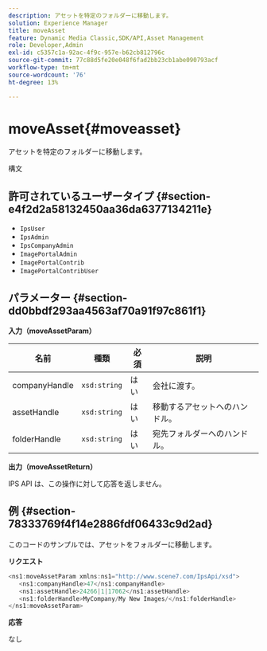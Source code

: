 ```yaml
---
description: アセットを特定のフォルダーに移動します。
solution: Experience Manager
title: moveAsset
feature: Dynamic Media Classic,SDK/API,Asset Management
role: Developer,Admin
exl-id: c5357c1a-92ac-4f9c-957e-b62cb812796c
source-git-commit: 77c88d5fe20e048f6fad2bb23cb1abe090793acf
workflow-type: tm+mt
source-wordcount: '76'
ht-degree: 13%

---
```


# moveAsset{#moveasset}

アセットを特定のフォルダーに移動します。

構文

## 許可されているユーザータイプ {#section-e4f2d2a58132450aa36da6377134211e}

* `IpsUser`
* `IpsAdmin`
* `IpsCompanyAdmin`
* `ImagePortalAdmin`
* `ImagePortalContrib`
* `ImagePortalContribUser`

## パラメーター {#section-dd0bbdf293aa4563af70a91f97c861f1}

**入力（moveAssetParam）**

| 名前 | 種類 | 必須 | 説明 |
|---|---|---|---|
| companyHandle | `xsd:string` | はい | 会社に渡す。 |
| assetHandle | `xsd:string` | はい | 移動するアセットへのハンドル。 |
| folderHandle | `xsd:string` | はい | 宛先フォルダーへのハンドル。 |

**出力（moveAssetReturn）**

IPS API は、この操作に対して応答を返しません。

## 例 {#section-78333769f4f14e2886fdf06433c9d2ad}

このコードのサンプルでは、アセットをフォルダーに移動します。

**リクエスト**

```java
<ns1:moveAssetParam xmlns:ns1="http://www.scene7.com/IpsApi/xsd">
   <ns1:companyHandle>47</ns1:companyHandle>
   <ns1:assetHandle>24266|1|17062</ns1:assetHandle>
   <ns1:folderHandle>MyCompany/My New Images/</ns1:folderHandle>
</ns1:moveAssetParam>
```

**応答**

なし
